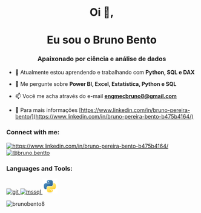 <h1 align="center">Oi 👋, </h1>
 <h1 align="center">Eu sou o Bruno Bento</h1>
<h3 align="center">Apaixonado por ciência e análise de dados</h3>

- 🌱 Atualmente estou aprendendo e trabalhando com **Python, SQL e DAX**

- 💬 Me pergunte sobre **Power BI, Excel, Estatística, Python e SQL**

- 📫 Você me acha através do e-mail **engmecbruno8@gmail.com**

- 📄 Para mais informações [https://www.linkedin.com/in/bruno-pereira-bento/](https://www.linkedin.com/in/bruno-pereira-bento-b475b4164/)

<!--- 
- Meu maior projeto e caso real está disponível no link: [https://app.powerbi.com/view?r=eyJrIjoiOGUzY2E4ZmQtNzYzNy00YWIwLTkwZDktZWQ3ZTg5NDRmNzIyIiwidCI6IjA3MGYzYjJiLWUzNzYtNDJiMS1hYzgyLTYxYWJlN2FjZDE4MiJ9&pageName=ReportSection] 
--->

<h3 align="left">Connect with me:</h3>
<p align="left">
<a href="https://linkedin.com/in/bruno-pereira-bento-b475b4164/" target="blank"><img align="center" src="https://raw.githubusercontent.com/rahuldkjain/github-profile-readme-generator/master/src/images/icons/Social/linked-in-alt.svg" alt="https://www.linkedin.com/in/bruno-pereira-bento-b475b4164/" height="30" width="40" /></a>
<a href="https://instagram.com/@bruno.bentto" target="blank"><img align="center" src="https://raw.githubusercontent.com/rahuldkjain/github-profile-readme-generator/master/src/images/icons/Social/instagram.svg" alt="@bruno.bentto" height="30" width="40" /></a>
  
</p>

<h3 align="left">Languages and Tools:</h3>
<p align="left"> <a href="https://git-scm.com/" target="_blank" rel="noreferrer"> <img src="https://www.vectorlogo.zone/logos/git-scm/git-scm-icon.svg" alt="git" width="40" height="40"/> </a> <a href="https://www.microsoft.com/en-us/sql-server" target="_blank" rel="noreferrer"> <img src="https://www.svgrepo.com/show/303229/microsoft-sql-server-logo.svg" alt="mssql" width="40" height="40"/> </a> <a href="https://www.python.org" target="_blank" rel="noreferrer"> <img src="https://raw.githubusercontent.com/devicons/devicon/master/icons/python/python-original.svg" alt="python" width="40" height="40"/> </a> </p>



<p><img align="center" src="https://github-readme-stats.vercel.app/api/top-langs?username=brunobento8&show_icons=true&locale=en&layout=compact" alt="brunobento8" /></p>
<!---

- 👋 Hi, I’m @BrunoBento8
- 👀 I’m interested in ...
- 🌱 I’m currently learning ...
- 💞️ I’m looking to collaborate on ...
- 📫 How to reach me ...


BrunoBento8/BrunoBento8 is a ✨ special ✨ repository because its `README.md` (this file) appears on your GitHub profile.
You can click the Preview link to take a look at your changes.
--->
